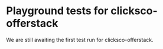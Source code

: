 # Playground tests for clicksco-offerstack
We are still awaiting the first test run for clicksco-offerstack.
